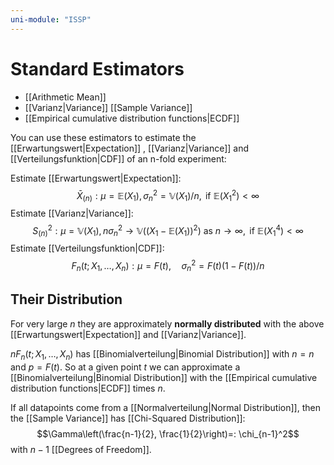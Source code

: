 ```yaml
---
uni-module: "ISSP"
---
```


# Standard Estimators

- [[Arithmetic Mean]]
- [[Varianz|Variance]] [[Sample Variance]]
- [[Empirical cumulative distribution functions|ECDF]]

You can use these estimators to estimate the [[Erwartungswert|Expectation]] , [[Varianz|Variance]] and [[Verteilungsfunktion|CDF]] of an n-fold experiment:

Estimate [[Erwartungswert|Expectation]]:
$$\bar{X}_{(n)}: \mu=\mathbb{E}\left(X_{1}\right), \sigma_{n}^{2}=\mathbb{V}\left(X_{1}\right) / n, \text { if } \mathbb{E}\left(X_{1}^{2}\right)<\infty$$
Estimate [[Varianz|Variance]]:
$$S_{(n)}^{2}: \mu=\mathbb{V}\left(X_{1}\right), n \sigma_{n}^{2} \rightarrow \mathbb{V}\left(\left(X_{1}-\mathbb{E}\left(X_{1}\right)\right)^{2}\right) \text { as } n \rightarrow \infty, \text { if } \mathbb{E}\left(X_{1}^{4}\right)<\infty$$
Estimate [[Verteilungsfunktion|CDF]]:
$$F_{n}\left(t ; X_{1}, \ldots, X_{n}\right): \mu=F(t), \quad \sigma_{n}^{2}=F(t)(1-F(t)) / n$$

## Their Distribution

For very large $n$ they are approximately **normally distributed** with the above [[Erwartungswert|Expectation]] and [[Varianz|Variance]].

$n F_n\left(t ; X_1, \ldots, X_n\right)$ has [[Binomialverteilung|Binomial Distribution]] with $n=n$ and $p=F(t)$. So at a given point $t$ we can approximate a [[Binomialverteilung|Binomial Distribution]] with the [[Empirical cumulative distribution functions|ECDF]] times $n$.

If all datapoints come from a [[Normalverteilung|Normal Distribution]], then the [[Sample Variance]] has [[Chi-Squared Distribution]]:
$$\Gamma\left(\frac{n-1}{2}, \frac{1}{2}\right)=: \chi_{n-1}^2$$
with $n-1$ [[Degrees of Freedom]].
